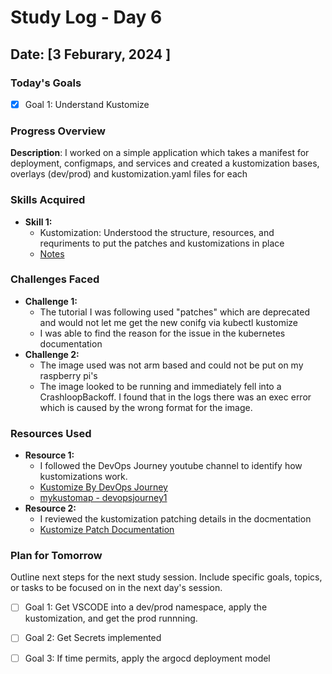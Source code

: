 # Study Log - Day 6

## Date: [3 Feburary, 2024 ]

### Today's Goals

- [x] Goal 1: Understand Kustomize

### Progress Overview
**Description**: I worked on a simple application which takes a manifest for deployment, configmaps, and services and created a kustomization bases, overlays (dev/prod) and kustomization.yaml files for each

### Skills Acquired

- **Skill 1:**
  - Kustomization: Understood the structure, resources, and requriments to put the patches and kustomizations in place
  - [Notes](Day6_Kustomize.md)


### Challenges Faced

- **Challenge 1:**
  - The tutorial I was following used "patches" which are deprecated and would not let me get the new conifg via kubectl kustomize
  - I was able to find the reason for the issue in the kubernetes documentation
- **Challenge 2:**
  - The image used was not arm based and could not be put on my raspberry pi's
  - The image looked to be running and immediately fell into a CrashloopBackoff. I found that in the logs there was an exec error which is caused by the wrong format for the image.


### Resources Used

- **Resource 1:**
  - I followed the DevOps Journey youtube channel to identify how kustomizations work.
  - [Kustomize By DevOps Journey](https://www.youtube.com/watch?v=spCdNeNCuFU)
  - [mykustomap - devopsjourney1](https://github.com/devopsjourney1/mykustomapp/tree/master)
- **Resource 2:**
  - I reviewed the kustomization patching details in the docmentation
  - [Kustomize Patch Documentation](https://kubernetes.io/docs/tasks/manage-kubernetes-objects/kustomization/#composing)


### Plan for Tomorrow

Outline next steps for the next study session. Include specific goals, topics, or tasks to be focused on in the next day's session.

- [ ] Goal 1: Get VSCODE into a dev/prod namespace, apply the kustomization, and get the prod runnning.
- [ ] Goal 2: Get Secrets implemented
- [ ] Goal 3: If time permits, apply the argocd deployment model

